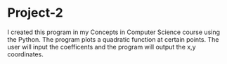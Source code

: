 # Project-2
I created this program in my Concepts in Computer Science course using the Python. The program plots a quadratic function at certain points. The user will input the coefficents and the program will output the x,y coordinates. 
